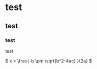 <script type="text/javascript" src="http://cdn.mathjax.org/mathjax/latest/MathJax.js?config=TeX-AMS-MML_HTMLorMML"></script>
  <script type="text/x-mathjax-config">
    MathJax.Hub.Config({ tex2jax: {inlineMath: [['$', '$']]}, messageStyle: "none" });
  </script>

# test

## test

### test

test

$ x = \frac{-b \pm \sqrt{b^2-4ac} }{2a} $
